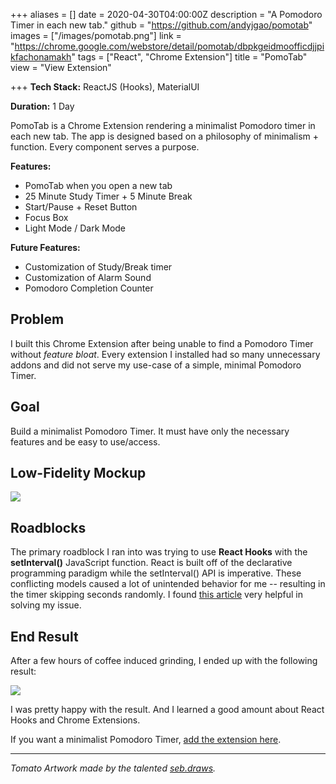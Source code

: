 +++
aliases = []
date = 2020-04-30T04:00:00Z
description = "A Pomodoro Timer in each new tab."
github = "https://github.com/andyjgao/pomotab"
images = ["/images/pomotab.png"]
link = "https://chrome.google.com/webstore/detail/pomotab/dbpkgeidmoofficdjjpikfachonamakh"
tags = ["React", "Chrome Extension"]
title = "PomoTab"
view = "View Extension"

+++
**Tech Stack:** ReactJS (Hooks), MaterialUI

**Duration:** 1 Day

PomoTab is a Chrome Extension rendering a minimalist Pomodoro timer in each new tab. The app is designed based on a philosophy of minimalism + function. Every component serves a purpose.

**Features:**

* PomoTab when you open a new tab
* 25 Minute Study Timer + 5 Minute Break
* Start/Pause + Reset Button
* Focus Box
* Light Mode / Dark Mode

**Future Features:**

* Customization of Study/Break timer
* Customization of Alarm Sound
* Pomodoro Completion Counter

## Problem

I built this Chrome Extension after being unable to find a Pomodoro Timer without _feature bloat_. Every extension I installed had so many unnecessary addons and did not serve my use-case of a simple, minimal Pomodoro Timer.

## Goal

Build a minimalist Pomodoro Timer. It must have only the necessary features and be easy to use/access.

## Low-Fidelity Mockup

![](https://firebasestorage.googleapis.com/v0/b/firescript-577a2.appspot.com/o/imgs%2Fapp%2Fandyjgao%2FiFRceHGp-y?alt=media&token=9428cda7-3ecf-4c2c-85d9-53a2e80a8ef2)

## Roadblocks

The primary roadblock I ran into was trying to use **React Hooks** with the **setInterval()** JavaScript function. React is built off of the declarative programming paradigm while the setInterval() API is imperative. These conflicting models caused a lot of unintended behavior for me -- resulting in the timer skipping seconds randomly. I found [this article](https://overreacted.io/making-setinterval-declarative-with-react-hooks/) very helpful in solving my issue.

## End Result

After a few hours of coffee induced grinding, I ended up with the following result:

![](https://i.imgur.com/GhiKHSr.gif)

I was pretty happy with the result. And I learned a good amount about React Hooks and Chrome Extensions.

If you want a minimalist Pomodoro Timer, [add the extension here](https://chrome.google.com/webstore/detail/pomotab/dbpkgeidmoofficdjjpikfachonamakh).

***

_Tomato Artwork made by the talented_ [_seb.draws_](https://www.instagram.com/seb.draws/)_._